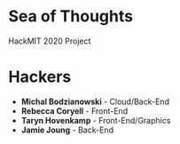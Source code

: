 # Sea of Thoughts

HackMIT 2020 Project

# Hackers
- **Michal Bodzianowski** - Cloud/Back-End
- **Rebecca Coryell** - Front-End
- **Taryn Hovenkamp** - Front-End/Graphics
- **Jamie Joung** - Back-End